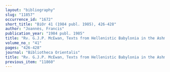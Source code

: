 ```yaml
---
layout: "bibliography"
slug: "11857"
occurrence_id: "1672"
short_title: "BiOr 41 (1984 publ. 1985), 426-428"
author: "Joannès, Francis"
publication_year: "1984 publ. 1985"
title: "Rv. G.J.P. McEwan, Texts from Hellenistic Babylonia in the Ashmolean Museum (OECT 9)"
volume_no_: "41"
pages: "426-428"
journal: "Bibliotheca Orientalis"
title: "Rv. G.J.P. McEwan, Texts from Hellenistic Babylonia in the Ashmolean Museum (OECT 9)"
previous_item: "11860"
---
```

